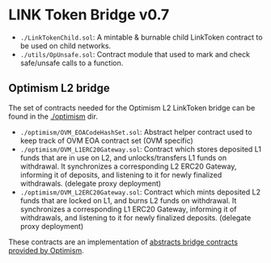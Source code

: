 # LINK Token Bridge v0.7

- `./LinkTokenChild.sol`: A mintable & burnable child LinkToken contract to be used on child networks.
- `./utils/OpUnsafe.sol`: Contract module that used to mark and check safe/unsafe calls to a function.

## Optimism L2 bridge

The set of contracts needed for the Optimism L2 LinkToken bridge can be found in the [./optimism](./optimism) dir.

- `./optimism/OVM_EOACodeHashSet.sol`: Abstract helper contract used to keep track of OVM EOA contract set (OVM specific)
- `./optimism/OVM_L1ERC20Gateway.sol`: Contract which stores deposited L1 funds that are in use on L2, and unlocks/transfers L1 funds on withdrawal. It synchronizes a corresponding L2 ERC20 Gateway, informing it of deposits, and listening to it for newly finalized withdrawals. (delegate proxy deployment)
- `./optimism/OVM_L2ERC20Gateway.sol`: Contract which mints deposited L2 funds that are locked on L1, and burns L2 funds on withdrawal. It synchronizes a corresponding L1 ERC20 Gateway, informing it of withdrawals, and listening to it for newly finalized deposits. (delegate proxy deployment)

These contracts are an implementation of [abstracts bridge contracts provided by Optimism](https://github.com/ethereum-optimism/optimism/tree/master/packages/contracts/contracts/optimistic-ethereum/OVM/bridge/tokens).
